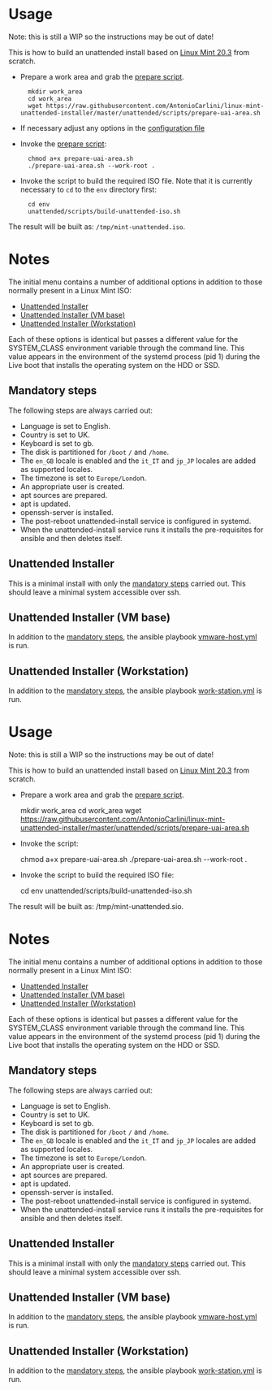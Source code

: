 # Usage

Note: this is still a WIP so the instructions may be out of date!

This is how to build an unattended install based on [Linux Mint 20.3](https://www.linuxmint.com/edition.php?id=292) from scratch.

- Prepare a work area and grab the [prepare script](https://github.com/AntonioCarlini/linux-mint-unattended-installer/blob/master/unattended/scripts/prepare-uai-area.sh).

        mkdir work_area
        cd work_area
        wget https://raw.githubusercontent.com/AntonioCarlini/linux-mint-unattended-installer/master/unattended/scripts/prepare-uai-area.sh
     
     
- If necessary adjust any options in the [configuration file](https://github.com/AntonioCarlini/linux-mint-unattended-installer/blob/master/unattended/scripts/config.cfg)

- Invoke the [prepare script](https://github.com/AntonioCarlini/linux-mint-unattended-installer/blob/master/unattended/scripts/prepare-uai-area.sh):

        chmod a+x prepare-uai-area.sh
        ./prepare-uai-area.sh --work-root .

- Invoke the script to build the required ISO file. Note that it is currently necessary to `cd` to the `env` directory first:

        cd env
        unattended/scripts/build-unattended-iso.sh

The result will be built as: `/tmp/mint-unattended.iso`.

# Notes

The initial menu contains a number of additional options in addition to those normally present in a Linux Mint ISO: 

- [Unattended Installer](#unattended-installer)
- [Unattended Installer (VM base)](#unattended-installer-vm-base)
- [Unattended Installer (Workstation)](#unattended-installer-workstation)

Each of these options is identical but passes a different value for the SYSTEM_CLASS environment variable through the command line. This value appears in the environment of the systemd process (pid 1) during the Live boot that installs the operating system on the HDD or SSD.

## Mandatory steps

The following steps are always carried out:

- Language is set to English.
- Country is set to UK.
- Keyboard is set to gb.
- The disk is partitioned for `/boot` `/` and `/home`.
- The `en_GB` locale is enabled and the `it_IT` and `jp_JP` locales are added as supported locales.
- The timezone is set to `Europe/Londo`n.
- An appropriate user is created.
- apt sources are prepared.
- apt is updated.
- openssh-server is installed.
- The post-reboot unattended-install service is configured in systemd.
- When the unattended-install service runs it installs the pre-requisites for ansible and then deletes itself.


## Unattended Installer

This is a minimal install with only the [mandatory steps](#mandatory-steps) carried out. This should leave a minimal system accessible over ssh.

## Unattended Installer (VM base)

In addition to the [mandatory steps](#mandatory-steps), the ansible playbook [vmware-host.yml](https://github.com/AntonioCarlini/ansible/blob/master/vmware-host.yml) is run.

## Unattended Installer (Workstation)

In addition to the [mandatory steps](#mandatory-steps), the ansible playbook [work-station.yml](https://github.com/AntonioCarlini/ansible/blob/master/work-station.yml) is run.
# Usage

Note: this is still a WIP so the instructions may be out of date!

This is how to build an unattended install based on [Linux Mint 20.3](https://www.linuxmint.com/edition.php?id=292) from scratch.

- Prepare a work area and grab the [prepare script](https://github.com/AntonioCarlini/linux-mint-unattended-installer/blob/master/unattended/scripts/prepare-uai-area.sh).

  mkdir work_area
  cd work_area
  wget https://raw.githubusercontent.com/AntonioCarlini/linux-mint-unattended-installer/master/unattended/scripts/prepare-uai-area.sh

- Invoke the script:

  chmod a+x prepare-uai-area.sh
  ./prepare-uai-area.sh --work-root .

- Invoke the script to build the required ISO file:

  cd env
  unattended/scripts/build-unattended-iso.sh

The result will be built as: /tmp/mint-unattended.sio.

# Notes

The initial menu contains a number of additional options in addition to those normally present in a Linux Mint ISO: 

- [Unattended Installer](#unattended-installer)
- [Unattended Installer (VM base)](#unattended-installer-vm-base)
- [Unattended Installer (Workstation)](#unattended-installer-workstation)

Each of these options is identical but passes a different value for the SYSTEM_CLASS environment variable through the command line. This value appears in the environment of the systemd process (pid 1) during the Live boot that installs the operating system on the HDD or SSD.

## Mandatory steps

The following steps are always carried out:

- Language is set to English.
- Country is set to UK.
- Keyboard is set to gb.
- The disk is partitioned for `/boot` `/` and `/home`.
- The `en_GB` locale is enabled and the `it_IT` and `jp_JP` locales are added as supported locales.
- The timezone is set to `Europe/Londo`n.
- An appropriate user is created.
- apt sources are prepared.
- apt is updated.
- openssh-server is installed.
- The post-reboot unattended-install service is configured in systemd.
- When the unattended-install service runs it installs the pre-requisites for ansible and then deletes itself.


## Unattended Installer

This is a minimal install with only the [mandatory steps](#mandatory-steps) carried out. This should leave a minimal system accessible over ssh.

## Unattended Installer (VM base)

In addition to the [mandatory steps](#mandatory-steps), the ansible playbook [vmware-host.yml](https://github.com/AntonioCarlini/ansible/blob/master/vmware-host.yml) is run.

## Unattended Installer (Workstation)

In addition to the [mandatory steps](#mandatory-steps), the ansible playbook [work-station.yml](https://github.com/AntonioCarlini/ansible/blob/master/work-station.yml) is run.
